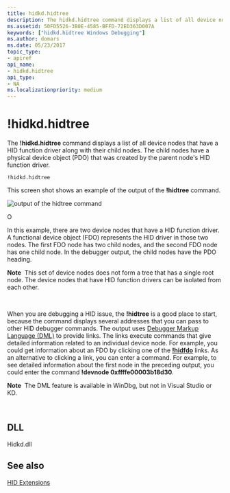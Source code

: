 ```yaml
---
title: hidkd.hidtree
description: The hidkd.hidtree command displays a list of all device nodes that have a HID function driver along with their child nodes. 
ms.assetid: 50FD5526-3B0E-4585-BFFD-72ED363D007A
keywords: ["hidkd.hidtree Windows Debugging"]
ms.author: domars
ms.date: 05/23/2017
topic_type:
- apiref
api_name:
- hidkd.hidtree
api_type:
- NA
ms.localizationpriority: medium
---
```


# !hidkd.hidtree


The **!hidkd.hidtree** command displays a list of all device nodes that have a HID function driver along with their child nodes. The child nodes have a physical device object (PDO) that was created by the parent node's HID function driver.

```dbgcmd
!hidkd.hidtree
```

This screen shot shows an example of the output of the **!hidtree** command.

![output of the hidtree command](images/hidkd01.png)

O

In this example, there are two device nodes that have a HID function driver. A functional device object (FDO) represents the HID driver in those two nodes. The first FDO node has two child nodes, and the second FDO node has one child node. In the debugger output, the child nodes have the PDO heading.

**Note**  This set of device nodes does not form a tree that has a single root node. The device nodes that have HID function drivers can be isolated from each other.

 

When you are debugging a HID issue, the **!hidtree** is a good place to start, because the command displays several addresses that you can pass to other HID debugger commands. The output uses [Debugger Markup Language (DML)](debugger-markup-language-commands.md) to provide links. The links execute commands that give detailed information related to an individual device node. For example, you could get information about an FDO by clicking one of the [**!hidfdo**](-hidkd-hidfdo.md) links. As an alternative to clicking a link, you can enter a command. For example, to see detailed information about the first node in the preceding output, you could enter the command **!devnode 0xffffe00003b18d30**.

**Note**  The DML feature is available in WinDbg, but not in Visual Studio or KD.

 

## <span id="DLL"></span><span id="dll"></span>DLL


Hidkd.dll

## <span id="see_also"></span>See also


[HID Extensions](hid-extensions.md)

 

 






